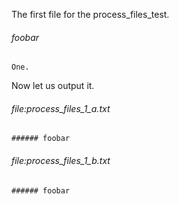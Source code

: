 The first file for the process_files_test.

###### foobar
    One.

Now let us output it.

###### file:process_files_1_a.txt
    ###### foobar

###### file:process_files_1_b.txt
    ###### foobar
